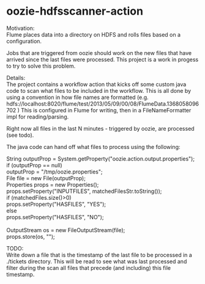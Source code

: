 oozie-hdfsscanner-action
========================
Motivation:<br/>
Flume  places data into a directory on HDFS and rolls files based on a configuration.

Jobs that are triggered from oozie should work on the new files that have arrived since the last files were processed.
This project is a work in progess to try to solve this problem.


Details:<br/>
The project contains a workflow action that kicks off some custom java code to scan what files to be included in the workflow.
This is all done by using a convention in how file names are formatted (e.g. hdfs://localhost:8020/flume/test/2013/05/09/00/08/FlumeData.1368058096702 )
This is configured in Flume for writing, then in a FileNameFormatter impl for reading/parsing.

Right now all files in the last N minutes - triggered by oozie, are processed (see todo).


The java code can hand off what files to process using the following:



String outputProp = System.getProperty("oozie.action.output.properties"); <br/>
if (outputProp == null) <br/>
    outputProp = "/tmp/oozie.properties";   <br/>
File file = new File(outputProp);<br/>
Properties props = new Properties();  <br/>
props.setProperty("INPUTFILES", matchedFilesStr.toString()); <br/>
if (matchedFiles.size()>0)   <br/>
   props.setProperty("HASFILES", "YES");  <br/>
 else                             <br/>
   props.setProperty("HASFILES", "NO"); <br/>
                                        <br/>
OutputStream os = new FileOutputStream(file);   <br/>
props.store(os, "");   <br/>


TODO:<br/>
Write down a file that is the timestamp of the last file to be processed in a ./tickets directory.
This will be read to see what was last processed and filter during the scan all files that precede (and including) this file timestamp.



